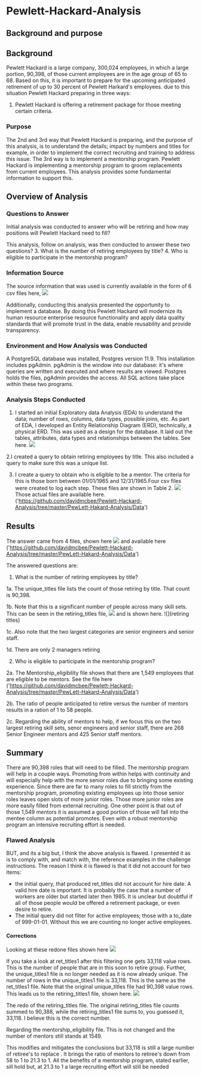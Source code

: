 # Pewlett-Hackard-Analysis
## Background and purpose
##  Background
Pewlett Hackard is a large company, 300,024 employees, in which a large portion, 90,398, of those current employees are in the age group of 65 to 68. Based on this,
 it is important to prepare for the upcoming anticipated retirement of up to 30 percent of Pewlett Harkard's employees.
due to this situation Pewlett Hackard preparing in three ways:
1. Pewlett Hackard is offering a retirement package for those meeting certain criteria.
### Purpose
The 2nd and 3rd way that Pewlett Hackard is preparing, and the purpose of this analysis, is to understand the details; impact by
 numbers and titles for example, in order to implement the correct recruiting and training to address this issue. The 3rd
way is to implement a mentorship program. Pewlett Hackard is implementing a mentorship program to groom replacements from current employees.
This analysis provides some fundamental information to support this.

## Overview of Analysis
### Questions to Answer
Initial analysis was conducted to answer who will be retiring and how may positions will Pewlett Hackard need to fill?

This analysis, follow on analysis, was then conducted to answer these two questions?
3. What is the number of retiring employees by title?
4. Who is eligible to participate in the mentorship program?

### Information Source
The source information that was used is currently available in the form of 6 csv files here,
![](https://github.com/davidmcbee/Pewlett-Hackard-Analysis/blob/master/PewLett-Hakard-Analysis/Data/source_files.png')

Additionally, conducting this analysis presented the opportunity to implement a database. By doing this Pewlett Hackard will modernize its human resource enterprise
resource functionality and apply data quality standards that will promote trust in the data, enable reusability and provide transparency.

### Environment and How Analysis was Conducted
A PostgreSQL database was installed, Postgres version 11.9. This installation includes pgAdmin. pgAdmin is the window into our database: it's where
 queries are written and executed and where results are viewed. Postgres holds the files, pgAdmin provides the access. All SQL actions take place within these two programs.

### Analysis Steps Conducted
1. I started an initial Exploratory data Analysis (EDA) to understand the data; number of rows, columns, data types, possible joins, etc. As part of EDA, I developed an
Entity Relationship Diagram (ERD), technically, a physical ERD. This was used as a design for the database. It laid out the tables, attributes, data types and relationships
between the tables. See here.
![]('https://github.com/davidmcbee/Pewlett-Hackard-Analysis/blob/master/PewLett-Hakard-Analysis/Data/ERD.png')


2.I created a query to obtain retiring employees by title. This also included a query to make sure this was a unique list.

3. I create a query to obtain who is eligible to be a mentor. The criteria for this is those born between 01/01/1965 and 12/31/1965.Four csv files were created to log each step.
These files are shown in Table 2. ![]('https://github.com/davidmcbee/Pewlett-Hackard-Analysis/blob/master/PewLett-Hakard-Analysis/Data/saved_analysis_files.png)
Those actual files are available here. ('https://github.com/davidmcbee/Pewlett-Hackard-Analysis/tree/master/PewLett-Hakard-Analysis/Data')

## Results
The answer came from 4 files, shown here
![]('https://github.com/davidmcbee/Pewlett-Hackard-Analysis/blob/master/PewLett-Hakard-Analysis/Data/saved_analysis_files.png')
and available here ('https://github.com/davidmcbee/Pewlett-Hackard-Analysis/tree/master/PewLett-Hakard-Analysis/Data')

The answered questions are:
1. What is the number of retiring employees by title?

1a. The unique_titles file lists the count of those retiring by title. That count is 90,398.
 
1b. Note that this is a significant number of people across many skill sets. This can be seen in the retiring_titles file, ![]('https://github.com/davidmcbee/Pewlett-Hackard-Analysis/blob/master/PewLett-Hakard-Analysis/Data/retiring_emp.csv') and is shown here.
![](retiring titles)

1c. Also note that the two largest categories are senior engineers and senior staff.

1d. There are only 2 managers retiring

2. Who is eligible to participate in the mentorship program?

2a. The Mentorship_eligibility file shows that there are 1,549 employees that are eligible to be mentors. See the file here ('https://github.com/davidmcbee/Pewlett-Hackard-Analysis/tree/master/PewLett-Hakard-Analysis/Data')

2b. The ratio of people anticipated to retire versus the number of mentors results in a ration of 1 to 58 people.
 
2c. Regarding the ability of mentors to help, if we focus this on the two largest retiring skill sets, senor engineers and senior staff, there are 268 Senior Engineer mentors and 425 Senior staff mentors.
 
## Summary

There are 90,398 roles that will need to be filled. The mentorship program will help in a couple ways.
Promoting from within helps with continuity and will especially help with the more senior roles due to bringing some existing experience. Since there are far to many roles
to fill strictly from the mentorship program, promoting existing employees up into those senior roles leaves open slots of more junior roles. Those more junior roles are more
easily filled from external recruiting.
One other point is that out of those 1,549 mentors it is assumed a good portion of those will fall into the mentee column as potential promotes.
Even with a robust mentorship program an intensive recruiting effort is needed.

### Flawed Analysis
BUT, and its a big but, I think the above analysis is flawed. I presented it as is to comply with, and match with, the reference examples in the challenge instructions.
The reason I think it is flawed is that it did not account for two items:
* the initial query, that produced ret_titles did not account for hire date. A valid hire date is important. It is probably the case that a number of workers are older but started
later then 1985. It is unclear but doubtful if all of those people would be offered a retirement package, or even desire to retire.
* The initial query did not filter for active employees; those with a to_date of 999-01-01. Without this we are counting no longer active employees.

#### Corrections
Looking at these redone files shown here
![]('')

If you take a look at ret_titles1 after this filtering one gets 33,118 value rows. This is the number of people that are in this soon to retire group. Further,
the unique_titles1 file is no longer needed as it is now already unique. The number of rows in the unique_titles1 file is 33,118. This is the same as the ret_titles1 file.
Note that the original unique_titles file had 90,398 value rows.
This leads us to the retiring_titles1 file, shown here.
![](')

The redo of the retiring_titles file. The original retiring_titles file counts summed to 90,388, while the retiring_titles1 file sums to,
you guessed it, 33,118. I believe this is the correct number.

Regarding the mentorship_eligibility file. This is not changed and the number of mentors still stands at 1549. 

This modifies and mitigates the conclusions but 33,118 is still a large number of retiree's to replace . It brings the ratio of mentors to retiree's down from 58 to 1 to 21.3 to 1.
All the benefits of a mentorship program, stated earlier, sill hold but, at 21.3 to 1 a large recruiting effort will still be needed 



